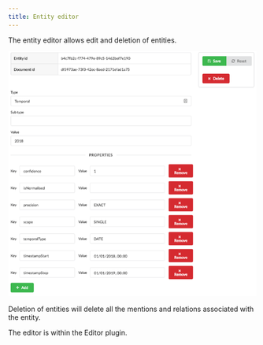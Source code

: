 ```yaml
---
title: Entity editor
---
```


The entity editor allows edit and deletion of entities. 

![Feedback reader](assets/images/edit-entity.png)

Deletion of entities will delete all the mentions and relations associated with the entity. 

The  editor is within the Editor plugin.